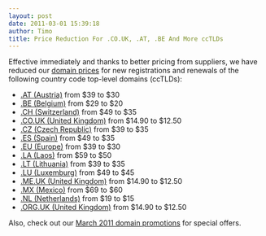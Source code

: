 ```yaml
---
layout: post
date: 2011-03-01 15:39:18
author: Timo
title: Price Reduction For .CO.UK, .AT, .BE And More ccTLDs
---
```


Effective immediately and thanks to better pricing from suppliers, we have reduced our [domain prices](https://iwantmyname.com/domains/domain-name-registration-list-of-extensions) for new registrations and renewals of the following country code top-level domains (ccTLDs):

- [.AT (Austria)](https://iwantmyname.com/domains/at-austrian-domain-name-registration-for-austria) from $39 to $30
- [.BE (Belgium)](https://iwantmyname.com/domains/be-belgian-domain-name-registration-for-belgium) from $29 to $20
- [.CH (Switzerland)](https://iwantmyname.com/domains/ch-swiss-domain-name-registration-for-switzerland) from $49 to $35
- [.CO.UK (United Kingdom)](https://iwantmyname.com/domains/co.uk-domain-name-registration-for-united-kingdom) from $14.90 to $12.50
- [.CZ (Czech Republic)](https://iwantmyname.com/domains/cz-domain-name-registration-for-czech-republic) from $39 to $35
- [.ES (Spain)](https://iwantmyname.com/domains/es-spanish-domain-name-registration-for-spain) from $49 to $35
- [.EU (Europe)](https://iwantmyname.com/domains/eu-european-domain-name-registration-for-europe) from $39 to $30
- [.LA (Laos)](https://iwantmyname.com/domains/la-lao-domain-name-registration-for-laos) from $59 to $50
- [.LT (Lithuania)](https://iwantmyname.com/domains/lt-lithuanian-domain-name-registration-for-lithuania) from $39 to $35
- [.LU (Luxemburg)](https://iwantmyname.com/domains/lu-luxembourgian-domain-name-registration-for-luxembourg) from $49 to $45
- [.ME.UK (United Kingdom)](https://iwantmyname.com/domains/me.uk-domain-name-registration-for-united-kingdom) from $14.90 to $12.50
- [.MX (Mexico)](https://iwantmyname.com/domains/mx-mexican-domain-name-registration-for-mexico) from $69 to $60
- [.NL (Netherlands)](https://iwantmyname.com/domains/nl-dutch-domain-name-registration-for-netherlands) from $19 to $15
- [.ORG.UK (United Kingdom)](https://iwantmyname.com/domains/org.uk-domain-name-registration-for-united-kingdom) from $14.90 to $12.50

Also, check out our [March 2011 domain promotions](https://iwantmyname.com/domain-promo) for special offers.
